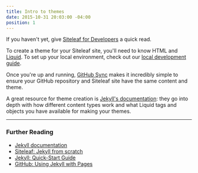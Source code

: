 ```yaml
---
title: Intro to themes
date: 2015-10-31 20:03:00 -04:00
position: 1
---
```


If you haven't yet, give [Siteleaf for Developers](/getting-started/siteleaf-for-developers/) a quick read.

To create a theme for your Siteleaf site, you'll need to know HTML and [Liquid](/themes/liquid/). To set up your local environment, check out our [local development guide](/themes/local-development/).

Once you're up and running, [GitHub Sync](/themes/github-sync/) makes it incredibly simple to ensure your GitHub repository and Siteleaf site have the same content and theme.

A great resource for theme creation is [Jekyll's documentation](http://jekyllrb.com/docs): they go into depth with how different content types work and what Liquid tags and objects you have available for making your themes.

---

### Further Reading

- [Jekyll documentation](http://jekyllrb.com/docs)
- [Siteleaf: Jekyll from scratch](http://www.siteleaf.com/blog/jekyll-from-scratch/)
- [Jekyll: Quick-Start Guide](http://jekyllrb.com/docs/quickstart/)
- [GitHub: Using Jekyll with Pages](https://help.github.com/articles/using-jekyll-with-pages/)
